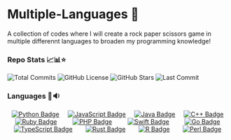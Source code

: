 # Multiple-Languages 🤯
A collection of codes where I will create a rock paper scissors game in multiple differennt languages to broaden my programming knowledge!

### Repo Stats 📈📊⭐
![Total Commits](https://badgen.net/github/commits/jayden-hobbs/Multiple-Languages?style=for-the-badge&color=ff69b4&label=Total%20Commits&width=300&height=80)
![GitHub License](https://img.shields.io/github/license/jayden-hobbs/Multiple-Languages?style=for-the-badge&color=green&logo=open-source-initiative&label=License&license=Unlicense&width=300&height=80)
![GitHub Stars](https://img.shields.io/github/stars/jayden-hobbs/Multiple-Languages?style=for-the-badge&color=yellow&logo=github&label=Stars&width=300&height=80)
![Last Commit](https://img.shields.io/github/last-commit/jayden-hobbs/Multiple-Languages?style=for-the-badge&color=blue&logo=git&label=Last%20Commit&width=300&height=80)



### Languages 💬🔉
<div style="display: flex; flex-wrap: wrap; justify-content: space-around;">
  <a href="https://www.python.org/">
    <img src="https://img.shields.io/badge/-Python-4B8BBE?style=for-the-badge&logo=python&logoColor=white" alt="Python Badge"/>
  </a>
  <a href="https://developer.mozilla.org/en-US/docs/Web/JavaScript">
    <img src="https://img.shields.io/badge/-JavaScript-F1E05A?style=for-the-badge&logo=javascript&logoColor=black" alt="JavaScript Badge"/>
  </a>
  <a href="https://www.java.com/">
    <img src="https://img.shields.io/badge/-Java-E94B10?style=for-the-badge&logo=java&logoColor=white" alt="Java Badge"/>
  </a>
  <a href="https://isocpp.org/">
    <img src="https://img.shields.io/badge/-C%2FC%2B%2B-0095B6?style=for-the-badge&logo=c%2B%2B&logoColor=white" alt="C++ Badge"/>
  </a>
</div>

<div style="display: flex; flex-wrap: wrap; justify-content: space-around;">
  <a href="https://www.ruby-lang.org/en/">
    <img src="https://img.shields.io/badge/-Ruby-D9145B?style=for-the-badge&logo=ruby&logoColor=white" alt="Ruby Badge"/>
  </a>
  <a href="https://www.php.net/">
    <img src="https://img.shields.io/badge/-PHP-6C6CD4?style=for-the-badge&logo=php&logoColor=white" alt="PHP Badge"/>
  </a>
  <a href="https://www.swift.org/">
    <img src="https://img.shields.io/badge/-Swift-FF6A00?style=for-the-badge&logo=swift&logoColor=white" alt="Swift Badge"/>
  </a>
  <a href="https://golang.org/">
    <img src="https://img.shields.io/badge/-Go-0C4E73?style=for-the-badge&logo=go&logoColor=white" alt="Go Badge"/>
  </a>
</div>

<div style="display: flex; flex-wrap: wrap; justify-content: space-around;">
  <a href="https://www.typescriptlang.org/">
    <img src="https://img.shields.io/badge/-TypeScript-003D61?style=for-the-badge&logo=typescript&logoColor=white" alt="TypeScript Badge"/>
  </a>
  <a href="https://www.rust-lang.org/">
    <img src="https://img.shields.io/badge/-Rust-6D4F8B?style=for-the-badge&logo=rust&logoColor=white" alt="Rust Badge"/>
  </a>
  <a href="https://www.r-project.org/">
    <img src="https://img.shields.io/badge/-R-276DC3?style=for-the-badge&logo=r&logoColor=white" alt="R Badge"/>
  </a>
  <a href="https://www.perl.org/">
    <img src="https://img.shields.io/badge/-Perl-397B84?style=for-the-badge&logo=perl&logoColor=white" alt="Perl Badge"/>
  </a>
</div>


